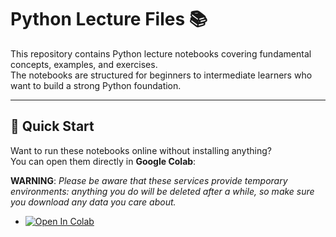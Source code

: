 # Python Lecture Files 📚

This repository contains Python lecture notebooks covering fundamental concepts, examples, and exercises.  
The notebooks are structured for beginners to intermediate learners who want to build a strong Python foundation.

---


## 🚀 Quick Start

Want to run these notebooks online without installing anything?  
You can open them directly in **Google Colab**:

**WARNING**: _Please be aware that these services provide temporary environments: anything you do will be deleted after a while, so make sure you download any data you care about._

* <a href="https://colab.research.google.com/github/pavanhalde21/Python_lecture_files/blob/main/" target="_parent"><img src="https://colab.research.google.com/assets/colab-badge.svg" alt="Open In Colab"/></a>
